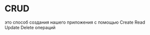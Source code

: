 # CRUD
это способ создания нашего приложения с помощью Create Read Update Delete операций                                    